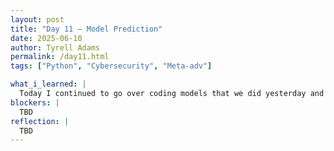 ```yaml
---
layout: post
title: "Day 11 – Model Prediction"
date: 2025-06-10
author: Tyrell Adams
permalink: /day11.html
tags: ["Python", "Cybersecurity", "Meta-adv"]

what_i_learned: |
  Today I continued to go over coding models that we did yesterday and I went over them line by line for a deeper  understanding. For an example, I learned about code used for conversion which is le.fit_transform which convert words into numbers and store it into a variable. I also learned about model.fit() which trains a model usinf data of your choice.
blockers: |
  TBD
reflection: |
  TBD
---
```


